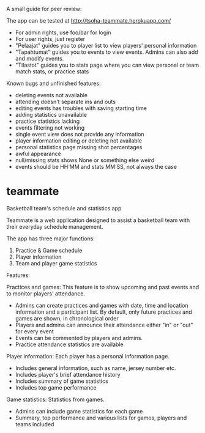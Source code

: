 A small guide for peer review:

The app can be tested at http://tsoha-teammate.herokuapp.com/

- For admin rights, use foo/bar for login
- For user rights, just register
- "Pelaajat" guides you to player list to view players' personal information
- "Tapahtumat" guides you to events to view events. Admins can also add and modify events.
- "Tilastot" guides you to stats page where you can view personal or team match stats, or practice stats

Known bugs and unfinished features:
* deleting events not available
* attending doesn't separate ins and outs
* editing events has troubles with saving starting time
* adding statistics unavailable
* practice statistics lacking
* events filtering not working
* single event view does not provide any information
* player information editing or deleting not available
* personal statistics page missing shot percentages
* awful appearance
* null/missing stats shows None or something else weird
* events should be HH:MM and stats MM:SS, not always the case

# teammate
Basketball team's schedule and statistics app

Teammate is a web application designed to assist a basketball team with their everyday schedule management.

The app has three major functions:
1) Practice & Game schedule
2) Player information
3) Team and player game statistics 

Features:

Practices and games:
This feature is to show upcoming and past events and to monitor players' attendance.
- Admins can create practices and games with date, time and location information and a participant list. By default, only future practices and games are shown, in chronological order
- Players and admins can announce their attendance either "in" or "out" for every event
- Events can be coḿmented by players and admins.
- Practice attendance statistics are available

Player information:
Each player has a personal information page.
- Includes general information, such as name, jersey number etc.
- Includes player's brief attendance history 
- Includes summary of game statistics
- Includes top game performance

Game statistics:
Statistics from games.
- Admins can include game statistics for each game
- Summary, top performance and various lists for games, players and teams included

